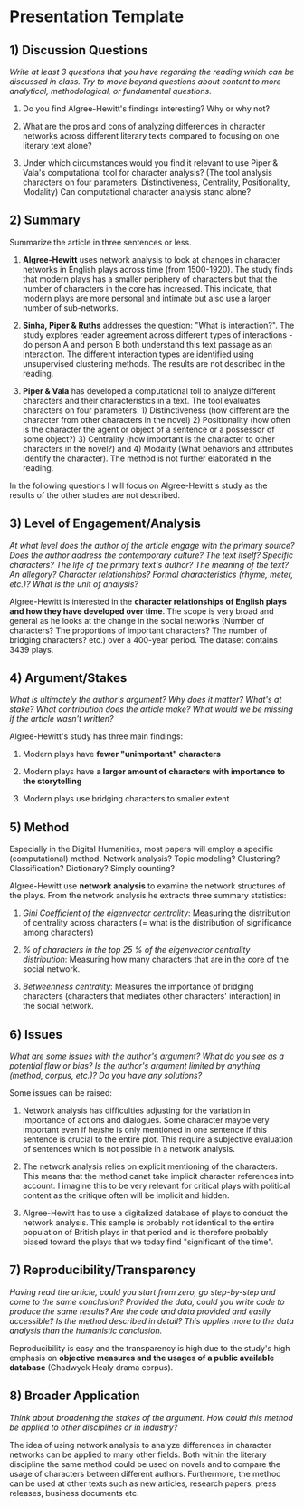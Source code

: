 # Presentation Template

## 1) Discussion Questions

*Write at least 3 questions that you have regarding the reading which can be discussed in class. Try to move beyond questions about content to more analytical, methodological, or fundamental questions.*

1) Do you find Algree-Hewitt's findings interesting? Why or why not?

2) What are the pros and cons of analyzing differences in character networks across different literary texts compared to focusing on one literary text alone?

3) Under which circumstances would you find it relevant to use Piper & Vala's computational tool for character analysis? (The tool analysis characters on four parameters: Distinctiveness, Centrality, Positionality, Modality) Can computational character analysis stand alone?

## 2) Summary

Summarize the article in three sentences or less.

1) **Algree-Hewitt** uses network analysis to look at changes in character networks in English plays across time (from 1500-1920). The study finds that modern plays has a smaller periphery of characters but that the number of characters in the core has increased. This indicate, that modern plays are more personal and intimate but also use a larger number of sub-networks. 

2)  **Sinha, Piper & Ruths** addresses the question: "What is interaction?". The study explores reader agreement across different types of interactions - do person A and person B both understand this text passage as an interaction. The different interaction types are identified using unsupervised clustering methods. The results are not described in the reading. 

3) **Piper & Vala** has developed a computational toll to analyze different characters and their characteristics in a text. The tool evaluates characters on four parameters: 1) Distinctiveness (how different are the character from other characters in the novel) 2) Positionality (how often is the character the agent or object of a sentence or a possessor of some object?) 3) Centrality (how important is the character to other characters in the novel?) and 4) Modality (What behaviors and attributes identify the character). The method is not further elaborated in the reading. 

In the following questions I will focus on Algree-Hewitt's study as the results of the other studies are not described. 

## 3) Level of Engagement/Analysis

*At what level does the author of the article engage with the primary source? Does the author address the contemporary culture? The text itself? Specific characters? The life of the primary text's author? The meaning of the text? An allegory? Character relationships? Formal characteristics (rhyme, meter, etc.)? What is the unit of analysis?*

Algree-Hewitt is interested in the **character relationships of English plays and how they have developed over time**. The scope is very broad and general as he looks at the change in the social networks (Number of characters? The proportions of important characters? The number of bridging characters? etc.) over a 400-year period. The dataset contains 3439 plays. 

## 4) Argument/Stakes

*What is ultimately the author's argument? Why does it matter? What's at stake? What contribution does the article make? What would we be missing if the article wasn't written?*

Algree-Hewitt's study has three main findings:
1) Modern plays have **fewer "unimportant" characters**

2) Modern plays have **a larger amount of characters with importance to the storytelling**

3) Modern plays use bridging characters to smaller extent 

## 5) Method

Especially in the Digital Humanities, most papers will employ a specific (computational) method. Network analysis? Topic modeling? Clustering? Classification? Dictionary? Simply counting?

Algree-Hewitt use **network analysis** to examine the network structures of the plays. From the network analysis he extracts three summary statistics:

1) *Gini Coefficient of the eigenvector centrality*: Measuring the distribution of centrality across characters (= what is the distribution of significance among characters) 

2) *% of characters in the top 25 % of the eigenvector centrality distribution*: Measuring how many characters that are in the core of the social network.

3) *Betweenness centrality*: Measures the importance of bridging characters (characters that mediates other characters' interaction) in the social network.

## 6) Issues

*What are some issues with the author's argument? What do you see as a potential flaw or bias? Is the author's argument limited by anything (method, corpus, etc.)? Do you have any solutions?*

Some issues can be raised:

1) Network analysis has difficulties adjusting for the variation in importance of actions and dialogues. Some character maybe very important even if he/she is only mentioned in one sentence if this sentence is crucial to the entire plot. This require a subjective evaluation of sentences which is not possible in a network analysis. 

2) The network analysis relies on explicit mentioning of the characters. This means that the method canøt take implicit character references into account. I imagine this to be very relevant for critical plays with political content as the critique often will be implicit and hidden. 

3) Algree-Hewitt has to use a digitalized database of plays to conduct the network analysis. This sample is probably not identical to the entire population of British plays in that period and is therefore probably biased toward the plays that we today find "significant of the time".

## 7) Reproducibility/Transparency

*Having read the article, could you start from zero, go step-by-step and come to the same conclusion? Provided the data, could you write code to produce the same results? Are the code and data provided and easily accessible? Is the method described in detail? This applies more to the data analysis than the humanistic conclusion.*

Reproducibility is easy and the transparency is high due to the study's high emphasis on **objective measures and the usages of a public available database** (Chadwyck Healy drama corpus). 

## 8) Broader Application

*Think about broadening the stakes of the argument. How could this method be applied to other disciplines or in industry?*

The idea of using network analysis to analyze differences in character networks can be applied to many other fields. Both within the literary discipline the same method could be used on novels and to compare the usage of characters between different authors. Furthermore, the method can be used at other texts such as new articles, research papers, press releases, business documents etc.      


